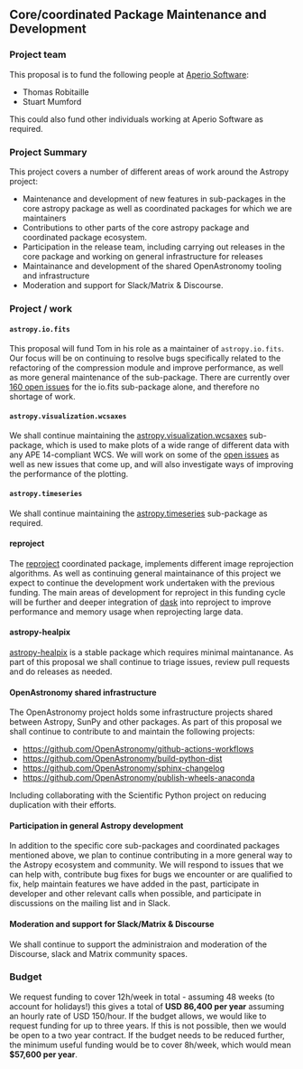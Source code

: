 ## Core/coordinated Package Maintenance and Development

### Project team

This proposal is to fund the following people at [Aperio Software](https://aperiosoftware.com):

* Thomas Robitaille
* Stuart Mumford

This could also fund other individuals working at Aperio Software as required.

### Project Summary

This project covers a number of different areas of work around the Astropy project:

* Maintenance and development of new features in sub-packages in the core astropy package as well as coordinated packages for which we are maintainers
* Contributions to other parts of the core astropy package and coordinated package ecosystem.
* Participation in the release team, including carrying out releases in the core package and working on general infrastructure for releases
* Maintainance and development of the shared OpenAstronomy tooling and infrastructure
* Moderation and support for Slack/Matrix & Discourse.

### Project / work

#### `astropy.io.fits`

This proposal will fund Tom in his role as a maintainer of `astropy.io.fits`. Our focus will be on continuing to resolve bugs specifically related to the refactoring of the compression module and improve performance, as well as more general maintenance of the sub-package. There are currently over [160 open issues](https://github.com/astropy/astropy/issues?q=is%3Aopen+is%3Aissue+label%3Aio.fits) for the io.fits sub-package alone, and therefore no shortage of work.

#### `astropy.visualization.wcsaxes`

We shall continue maintaining the [astropy.visualization.wcsaxes](https://docs.astropy.org/en/stable/visualization/wcsaxes/) sub-package, which is used to make plots of a wide range of different data with any APE 14-compliant WCS.
We will work on some of the [open issues](https://github.com/astropy/astropy/issues?q=is%3Aopen+is%3Aissue+label%3Avisualization.wcsaxes) as well as new issues that come up, and will also investigate ways of improving the performance of the plotting.

#### `astropy.timeseries`

We shall continue maintaining the [astropy.timeseries](https://docs.astropy.org/en/stable/visualization/wcsaxes/) sub-package as required.

#### reproject

The [reproject](https://github.com/astropy/reproject) coordinated package, implements different image reprojection algorithms. As well as continuing general maintainance of this project we expect to continue the development work undertaken with the previous funding. The main areas of development for reproject in this funding cycle will be further and deeper integration of [dask](https://www.dask.org) into reproject to improve performance and memory usage when reprojecting large data.

#### astropy-healpix

[astropy-healpix](https://github.com/astropy/astropy-healpix) is a stable package which requires minimal maintanance. As part of this proposal we shall continue to triage issues, review pull requests and do releases as needed.

#### OpenAstronomy shared infrastructure

The OpenAstronomy project holds some infrastructure projects shared between Astropy, SunPy and other packages. As part of this proposal we shall continue to contribute to and maintain the following projects:
* https://github.com/OpenAstronomy/github-actions-workflows
* https://github.com/OpenAstronomy/build-python-dist
* https://github.com/OpenAstronomy/sphinx-changelog
* https://github.com/OpenAstronomy/publish-wheels-anaconda

Including collaborating with the Scientific Python project on reducing duplication with their efforts.

#### Participation in general Astropy development

In addition to the specific core sub-packages and coordinated packages mentioned above, we plan to continue contributing in a more general way to the Astropy ecosystem and community. We will respond to issues that we can help with, contribute bug fixes for bugs we encounter or are qualified to fix, help maintain features we have added in the past, participate in developer and other relevant calls when possible, and participate in discussions on the mailing list and in Slack.

#### Moderation and support for Slack/Matrix & Discourse

We shall continue to support the administraion and moderation of the Discourse, slack and Matrix community spaces.

### Budget

We request funding to cover 12h/week in total - assuming 48 weeks (to account for holidays!) this gives a total of **USD 86,400 per year** assuming an hourly rate of USD 150/hour. If the budget allows, we would like to request funding for up to three years. If this is not possible, then we would be open to a two year contract. If the budget needs to be reduced further, the minimum useful funding would be to cover 8h/week, which would mean **$57,600 per year**.
